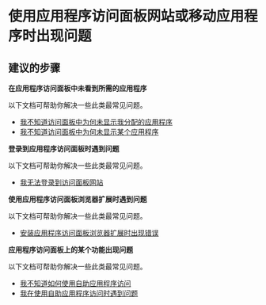 <properties
  pageTitle="Problems using the application access panel website or mobile application"
  description="使用应用程序访问面板网站或移动应用程序时出现问题"
  service="microsoft.aad"
  resource="Microsoft_AAD_IAM"
  authors="ajamess"
  selfHelpType="generic"
  supportTopicIds="32570265"
  productPesIds="14785"
  cloudEnvironments="public"
 />


# <a name="problems-using-the-application-access-panel-website-or-mobile-application"></a>使用应用程序访问面板网站或移动应用程序时出现问题

## <a name="recommended-steps"></a>**建议的步骤**

**在应用程序访问面板中未看到所需的应用程序**

以下文档可帮助你解决一些此类最常见问题。

  * [我不知道访问面板中为何未显示我分配的应用程序](https://docs.microsoft.com/azure/active-directory/application-access-panel-unexpected-application-not-appearing/?WT.mc_id=UI_AAD_Enterprise_Apps_Support_L2_Overview)
  * [我不知道访问面板中为何未显示某个应用程序](https://docs.microsoft.com/azure/active-directory/application-access-panel-unexpected-application-appears/?WT.mc_id=UI_AAD_Enterprise_Apps_Support_L2_Overview)

**登录到应用程序访问面板时遇到问题**

以下文档可帮助你解决一些此类最常见问题。

  * [我无法登录到访问面板网站](https://docs.microsoft.com/azure/active-directory/application-access-panel-web-sign-in-problem/?WT.mc_id=UI_AAD_Enterprise_Apps_Support_L2_Overview)

**使用应用程序访问面板浏览器扩展时遇到问题**

以下文档可帮助你解决一些此类最常见问题。

  * [安装应用程序访问面板浏览器扩展时出现错误](https://docs.microsoft.com/azure/active-directory/application-access-panel-extension-problem-installing/?WT.mc_id=UI_AAD_Enterprise_Apps_Support_L2_Overview)

**应用程序访问面板上的某个功能出现问题**

以下文档可帮助你解决一些此类最常见问题。

  * [我不知道如何使用自助应用程序访问](https://docs.microsoft.com/azure/active-directory/application-access-panel-self-service-applications-how-to/?WT.mc_id=UI_AAD_Enterprise_Apps_Support_L2_Overview)
  * [我在使用自助应用程序访问时遇到问题](https://docs.microsoft.com/azure/active-directory/application-access-panel-self-service-applications-problem/?WT.mc_id=UI_AAD_Enterprise_Apps_Support_L2_Overview)

